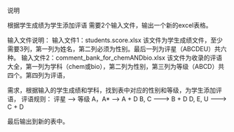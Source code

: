 说明

根据学生成绩为学生添加评语
需要2个输入文件，输出一个新的excel表格。

输入文件说明：
输入文件1：students.score.xlsx
该文件为学生成绩文件，至少需要3列，第一列为姓名，第二列必须为性别。最后一列为评星（ABCDEU）共六种。
输入文件2：comment_bank_for_chemANDbio.xlsx
该文件为收录的评语大全，第一列为学科（chem或bio），第二列为性别，第三列为等级（ABCD）共四个。第四列为评语，

需求，根据输入的学生成绩和学科，找到表中对应的性别和等级，为学生添加评语，
评语规则：
评星 --> 等级
A，A*  -->  A + D
B, C ---> B + D
D, E, U ---> C + D

最后输出到新的表中。
